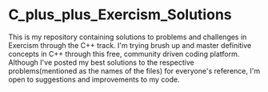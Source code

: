 # C_plus_plus_Exercism_Solutions
This is my repository containing solutions to problems and challenges in Exercism through the C++ track.
I'm trying brush up and master definitive concepts in C++ through this free, community driven coding platform.
Although I've posted my best solutions to the respective problems(mentioned as the names of the files) for everyone's reference, I'm open to suggestions and improvements to my code.
